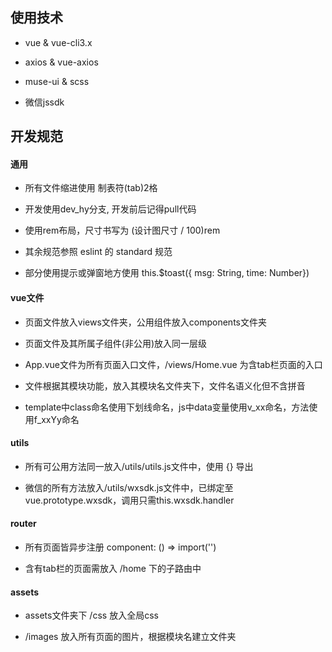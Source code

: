 ## 使用技术

  - vue & vue-cli3.x

  - axios & vue-axios

  - muse-ui & scss

  - 微信jssdk

## 开发规范

#### 通用

  - 所有文件缩进使用 制表符(tab)2格

  - 开发使用dev_hy分支, 开发前后记得pull代码

  - 使用rem布局，尺寸书写为 (设计图尺寸 / 100)rem

  - 其余规范参照 eslint 的 standard 规范

  - 部分使用提示或弹窗地方使用 this.$toast({ msg: String, time: Number})

#### vue文件

  - 页面文件放入views文件夹，公用组件放入components文件夹

  - 页面文件及其所属子组件(非公用)放入同一层级

  - App.vue文件为所有页面入口文件，/views/Home.vue 为含tab栏页面的入口

  - 文件根据其模块功能，放入其模块名文件夹下，文件名语义化但不含拼音

  - template中class命名使用下划线命名，js中data变量使用v_xx命名，方法使用f_xxYy命名

#### utils

  - 所有可公用方法同一放入/utils/utils.js文件中，使用 {} 导出

  - 微信的所有方法放入/utils/wxsdk.js文件中，已绑定至vue.prototype.wxsdk，调用只需this.wxsdk.handler

#### router

  - 所有页面皆异步注册 component: () => import('')

  - 含有tab栏的页面需放入 /home 下的子路由中

#### assets

  - assets文件夹下 /css 放入全局css

  - /images 放入所有页面的图片，根据模块名建立文件夹